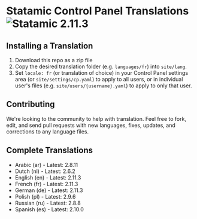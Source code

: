 # Statamic Control Panel Translations ![Statamic 2.11.3](https://img.shields.io/badge/statamic-2.11.3-blue.svg?style=flat-square)

## Installing a Translation

1. Download this repo as a zip file
2. Copy the desired translation folder (e.g. `languages/fr`) into `site/lang`.
3. Set `locale: fr` (or translation of choice) in your Control Panel settings area (or `site/settings/cp.yaml`) to apply to all users, or in individual user's files (e.g. `site/users/{username}.yaml`) to apply to only that user.

## Contributing

We're looking to the community to help with translation. Feel free to fork, edit, and send pull requests with new languages, fixes, updates, and corrections to any language files.

## Complete Translations

- Arabic (ar) - Latest: 2.8.11
- Dutch (nl) - Latest: 2.6.2
- English (en) - Latest: 2.11.3 
- French (fr) - Latest: 2.11.3
- German (de) - Latest: 2.11.3
- Polish (pl) - Latest: 2.9.6
- Russian (ru) - Latest: 2.8.8
- Spanish (es) - Latest: 2.10.0
